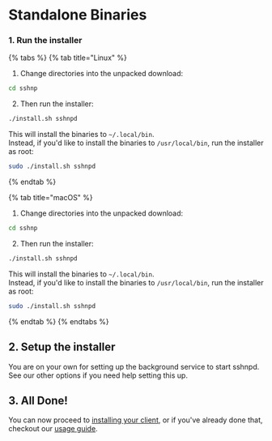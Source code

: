 # Standalone Binaries

### 1. Run the installer

{% tabs %}
{% tab title="Linux" %}
1. Change directories into the unpacked download:

```sh
cd sshnp
```

2. Then run the installer:

```sh
./install.sh sshnpd
```

This will install the binaries to `~/.local/bin`.\
Instead, if you'd like to install the binaries to `/usr/local/bin`, run the installer as root:

```sh
sudo ./install.sh sshnpd
```
{% endtab %}

{% tab title="macOS" %}
1. Change directories into the unpacked download:

```sh
cd sshnp
```

2. Then run the installer:

```sh
./install.sh sshnpd
```

This will install the binaries to `~/.local/bin`.\
Instead, if you'd like to install the binaries to `/usr/local/bin`, run the installer as root:

```sh
sudo ./install.sh sshnpd
```
{% endtab %}
{% endtabs %}

## 2. Setup the installer

You are on your own for setting up the background service to start sshnpd. See our other options if you need help setting this up.

## 3. All Done!

You can now proceed to [installing your client](../client-installation-sshnp.md), or if you've already done that, checkout our [usage guide](../../../usage/basic-usage-1/).
